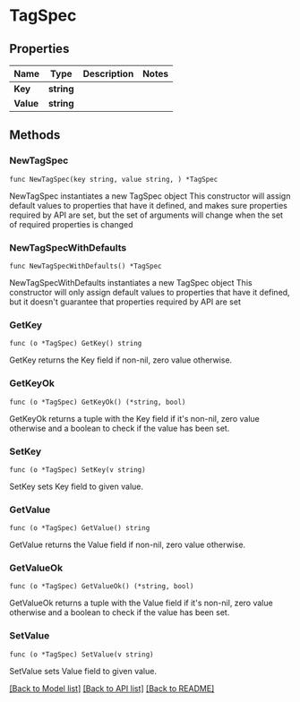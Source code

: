 # TagSpec

## Properties

Name | Type | Description | Notes
------------ | ------------- | ------------- | -------------
**Key** | **string** |  | 
**Value** | **string** |  | 

## Methods

### NewTagSpec

`func NewTagSpec(key string, value string, ) *TagSpec`

NewTagSpec instantiates a new TagSpec object
This constructor will assign default values to properties that have it defined,
and makes sure properties required by API are set, but the set of arguments
will change when the set of required properties is changed

### NewTagSpecWithDefaults

`func NewTagSpecWithDefaults() *TagSpec`

NewTagSpecWithDefaults instantiates a new TagSpec object
This constructor will only assign default values to properties that have it defined,
but it doesn't guarantee that properties required by API are set

### GetKey

`func (o *TagSpec) GetKey() string`

GetKey returns the Key field if non-nil, zero value otherwise.

### GetKeyOk

`func (o *TagSpec) GetKeyOk() (*string, bool)`

GetKeyOk returns a tuple with the Key field if it's non-nil, zero value otherwise
and a boolean to check if the value has been set.

### SetKey

`func (o *TagSpec) SetKey(v string)`

SetKey sets Key field to given value.


### GetValue

`func (o *TagSpec) GetValue() string`

GetValue returns the Value field if non-nil, zero value otherwise.

### GetValueOk

`func (o *TagSpec) GetValueOk() (*string, bool)`

GetValueOk returns a tuple with the Value field if it's non-nil, zero value otherwise
and a boolean to check if the value has been set.

### SetValue

`func (o *TagSpec) SetValue(v string)`

SetValue sets Value field to given value.



[[Back to Model list]](../README.md#documentation-for-models) [[Back to API list]](../README.md#documentation-for-api-endpoints) [[Back to README]](../README.md)


